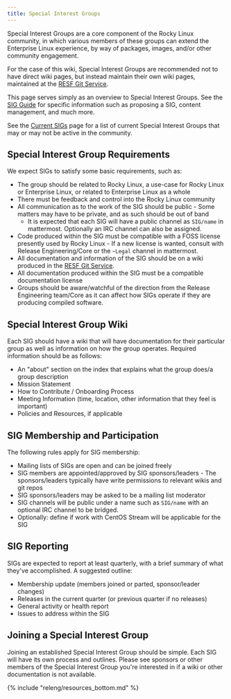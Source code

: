 ```yaml
---
title: Special Interest Groups
---
```


Special Interest Groups are a core component of the Rocky Linux community, in
which various members of these groups can extend the Enterprise Linux experience,
by way of packages, images, and/or other community engagement.

For the case of this wiki, Special Interest Groups are recommended not to have
direct wiki pages, but instead maintain their own wiki pages, maintained at
the [RESF Git Service](https://git.resf.org).

This page serves simply as an overview to Special Interest Groups. See the
[SIG Guide](sig_guide/index.md) for specific information such as proposing a SIG,
content management, and much more.

See the [Current SIGs](current.md) page for a list of current Special Interest
Groups that may or may not be active in the community.

## Special Interest Group Requirements

We expect SIGs to satisfy some basic requirements, such as:

* The group should be related to Rocky Linux, a use-case for Rocky Linux or Enterprise Linux, or related to Enterprise Linux as a whole
* There must be feedback and control into the Rocky Linux community
* All communication as to the work of the SIG should be public - Some matters may have to be private, and as such should be out of band
    * It is expected that each SIG will have a public channel as `SIG/name` in mattermost. Optionally an IRC channel can also be assigned.
* Code produced within the SIG must be compatible with a FOSS license presently used by Rocky Linux - If a new license is wanted, consult with Release Engineering/Core or the `~Legal` channel in mattermost.
* All documentation and information of the SIG should be on a wiki produced in the [RESF Git Service](https://git.resf.org).
* All documentation produced within the SIG must be a compatible documentation license
* Groups should be aware/watchful of the direction from the Release Engineering team/Core as it can affect how SIGs operate if they are producing compiled software.

## Special Interest Group Wiki

Each SIG should have a wiki that will have documentation for their particular group as well as information on how the group operates. Required information should be as follows:

* An "about" section on the index that explains what the group does/a group description
* Mission Statement
* How to Contribute / Onboarding Process
* Meeting Information (time, location, other information that they feel is important)
* Policies and Resources, if applicable

## SIG Membership and Participation

The following rules apply for SIG membership:

* Mailing lists of SIGs are open and can be joined freely
* SIG members are appointed/approved by SIG sponsors/leaders - The sponsors/leaders typically have write permissions to relevant wikis and git repos
* SIG sponsors/leaders may be asked to be a mailing list moderator
* SIG channels will be public under a name such as `SIG/name` with an optional IRC channel to be bridged.
* Optionally: define if work with CentOS Stream will be applicable for the SIG

## SIG Reporting

SIGs are expected to report at least quarterly, with a brief summary of what they've accomplished. A suggested outline:

* Membership update (members joined or parted, sponsor/leader changes)
* Releases in the current quarter (or previous quarter if no releases)
* General activity or health report
* Issues to address within the SIG

## Joining a Special Interest Group

Joining an established Special Interest Group should be simple. Each SIG will
have its own process and outlines. Please see sponsors or other members of the
Special Interest Group you're interested in if a wiki or other documentation
is not available.

{% include "releng/resources_bottom.md" %}
